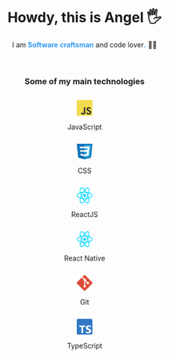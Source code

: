<header align="center">
  <h1 align="center">Howdy, this is Angel 🖐</h1>
  <p align="center">I am <strong style="color: #339af0;">Software craftsman</strong> and code lover<strong style="color: #339af0;">.</strong> 👨‍💻</p>
</header>

<h3 align="center">Some of my main technologies</h3>

<section align="center">
  <article>
      <img style='margin-top:12px' align="center" src="./src/assets/icons/logo-javascript-color.svg" alt="Logo de JavaScript" height="32px" width="32px"/>
      <p>JavaScript</p>
  </article>

  <article>
    <img style='margin-top:12px' align="center" src="./src/assets/icons/logo-css-color.svg" alt="Logo de CSS" height="32px" width="32px"/>
    <p>CSS</p>
  </article>
  
  <article>
    <img style='margin-top:12px' align="center" src="./src/assets/icons/logo-react-color.svg" alt="Logo de React" height="32px" width="32px"/>
    <p>ReactJS</p>
  </article>

  <article>
    <img style='margin-top:12px' align="center" src="./src/assets/icons/logo-react-color.svg" alt="Logo de React Native" height="32px" width="32px"/>
    <p>React Native</p>
  </article>

  <article>
    <img style='margin-top:12px' align="center" src="./src/assets/icons/logo-git.svg" alt="Logo de Git" height="32px" width="32px"/>
    <p>Git</p>
  </article>

  <article>
    <img style='margin-top:12px' align="center" src="./src/assets/icons/logo-typescript-color.svg" alt="Logo de Typescript" height="32px" width="32px"/>
    <p>TypeScript</p>
  </article>
</section>
